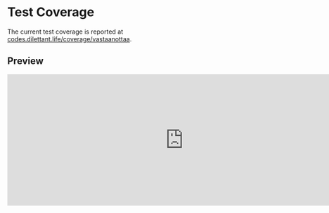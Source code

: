 # Test Coverage

The current test coverage is reported at <a href="https://codes.dilettant.life/coverage/vastaanottaa/" target="coverage">codes.dilettant.life/coverage/vastaanottaa</a>.

## Preview

<iframe width="800px" height="300px" style="border: 0px;" src="https://codes.dilettant.life/coverage/vastaanottaa/"></iframe>
